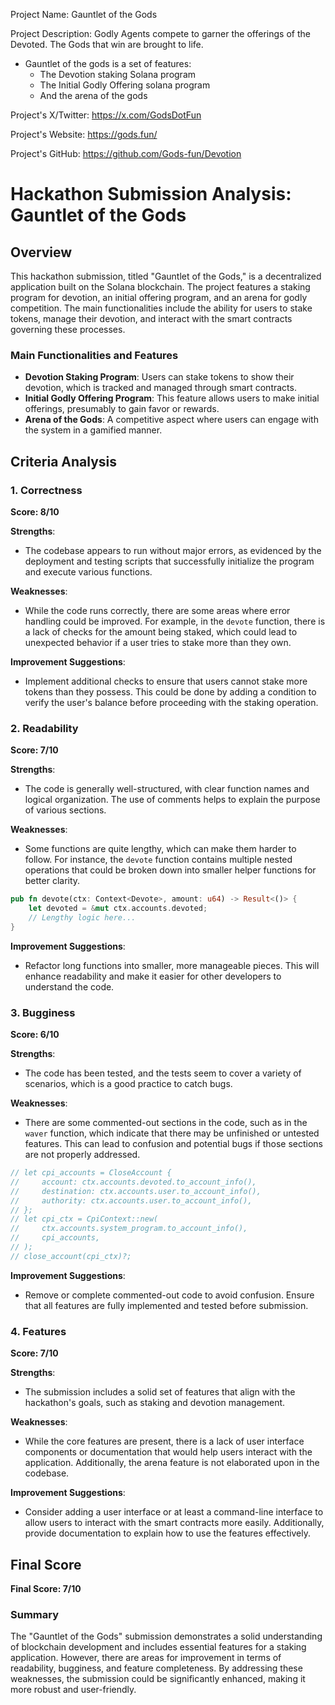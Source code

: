 
Project Name: Gauntlet of the Gods


Project Description: Godly Agents compete to garner the offerings of the Devoted.  The Gods that win are brought to life.

- Gauntlet of the gods is a set of features:
    - The Devotion staking Solana program
    - The Initial Godly Offering solana program
    - And the arena of the gods


Project's X/Twitter: https://x.com/GodsDotFun


Project's Website: https://gods.fun/


Project's GitHub: https://github.com/Gods-fun/Devotion






# Hackathon Submission Analysis: Gauntlet of the Gods

## Overview
This hackathon submission, titled "Gauntlet of the Gods," is a decentralized application built on the Solana blockchain. The project features a staking program for devotion, an initial offering program, and an arena for godly competition. The main functionalities include the ability for users to stake tokens, manage their devotion, and interact with the smart contracts governing these processes.

### Main Functionalities and Features
- **Devotion Staking Program**: Users can stake tokens to show their devotion, which is tracked and managed through smart contracts.
- **Initial Godly Offering Program**: This feature allows users to make initial offerings, presumably to gain favor or rewards.
- **Arena of the Gods**: A competitive aspect where users can engage with the system in a gamified manner.

## Criteria Analysis

### 1. Correctness
**Score: 8/10**

**Strengths**: 
- The codebase appears to run without major errors, as evidenced by the deployment and testing scripts that successfully initialize the program and execute various functions.

**Weaknesses**: 
- While the code runs correctly, there are some areas where error handling could be improved. For example, in the `devote` function, there is a lack of checks for the amount being staked, which could lead to unexpected behavior if a user tries to stake more than they own.

**Improvement Suggestions**: 
- Implement additional checks to ensure that users cannot stake more tokens than they possess. This could be done by adding a condition to verify the user's balance before proceeding with the staking operation.

### 2. Readability
**Score: 7/10**

**Strengths**: 
- The code is generally well-structured, with clear function names and logical organization. The use of comments helps to explain the purpose of various sections.

**Weaknesses**: 
- Some functions are quite lengthy, which can make them harder to follow. For instance, the `devote` function contains multiple nested operations that could be broken down into smaller helper functions for better clarity.

```rust
pub fn devote(ctx: Context<Devote>, amount: u64) -> Result<()> {
    let devoted = &mut ctx.accounts.devoted;
    // Lengthy logic here...
}
```

**Improvement Suggestions**: 
- Refactor long functions into smaller, more manageable pieces. This will enhance readability and make it easier for other developers to understand the code.

### 3. Bugginess
**Score: 6/10**

**Strengths**: 
- The code has been tested, and the tests seem to cover a variety of scenarios, which is a good practice to catch bugs.

**Weaknesses**: 
- There are some commented-out sections in the code, such as in the `waver` function, which indicate that there may be unfinished or untested features. This can lead to confusion and potential bugs if those sections are not properly addressed.

```rust
// let cpi_accounts = CloseAccount {
//     account: ctx.accounts.devoted.to_account_info(),
//     destination: ctx.accounts.user.to_account_info(),
//     authority: ctx.accounts.user.to_account_info(),
// };
// let cpi_ctx = CpiContext::new(
//     ctx.accounts.system_program.to_account_info(),
//     cpi_accounts,
// );
// close_account(cpi_ctx)?;
```

**Improvement Suggestions**: 
- Remove or complete commented-out code to avoid confusion. Ensure that all features are fully implemented and tested before submission.

### 4. Features
**Score: 7/10**

**Strengths**: 
- The submission includes a solid set of features that align with the hackathon's goals, such as staking and devotion management.

**Weaknesses**: 
- While the core features are present, there is a lack of user interface components or documentation that would help users interact with the application. Additionally, the arena feature is not elaborated upon in the codebase.

**Improvement Suggestions**: 
- Consider adding a user interface or at least a command-line interface to allow users to interact with the smart contracts more easily. Additionally, provide documentation to explain how to use the features effectively.

## Final Score
**Final Score: 7/10**

### Summary
The "Gauntlet of the Gods" submission demonstrates a solid understanding of blockchain development and includes essential features for a staking application. However, there are areas for improvement in terms of readability, bugginess, and feature completeness. By addressing these weaknesses, the submission could be significantly enhanced, making it more robust and user-friendly.